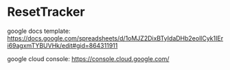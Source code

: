 # ResetTracker

google docs template:
https://docs.google.com/spreadsheets/d/1oMJZ2DixBTyIdaDHb2eollCyk1IEri69agxmTYBUVHk/edit#gid=864311911

google cloud console:
https://console.cloud.google.com/